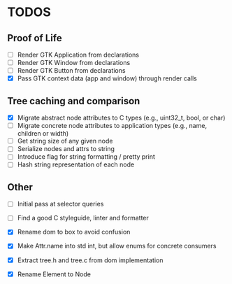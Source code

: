 # TODOS

## Proof of Life
- [ ] Render GTK Application from declarations
- [ ] Render GTK Window from declarations
- [ ] Render GTK Button from declarations
- [x] Pass GTK context data (app and window) through render calls

## Tree caching and comparison
- [x] Migrate abstract node attributes to C types (e.g., uint32\_t, bool, or char)
- [ ] Migrate concrete node attributes to application types (e.g., name, children or width)
- [ ] Get string size of any given node
- [ ] Serialize nodes and attrs to string
- [ ] Introduce flag for string formatting / pretty print
- [ ] Hash string representation of each node

## Other
- [ ] Initial pass at selector queries
- [ ] Find a good C styleguide, linter and formatter
- [x] Rename dom to box to avoid confusion
- [x] Make Attr.name into std int, but allow enums for concrete consumers
- [x] Extract tree.h and tree.c from dom implementation
- [x] Rename Element to Node

